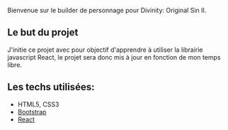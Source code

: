 Bienvenue sur le builder de personnage pour Divinity: Original Sin II.

## Le but du projet

J'initie ce projet avec pour objectif d'apprendre à utiliser la librairie javascript React, le projet sera donc mis à jour en fonction de mon temps libre.

## Les techs utilisées:

+ HTML5, CSS3
+ [Bootstrap](https://getbootstrap.com)
+ [React](https://reactjs.org/)

